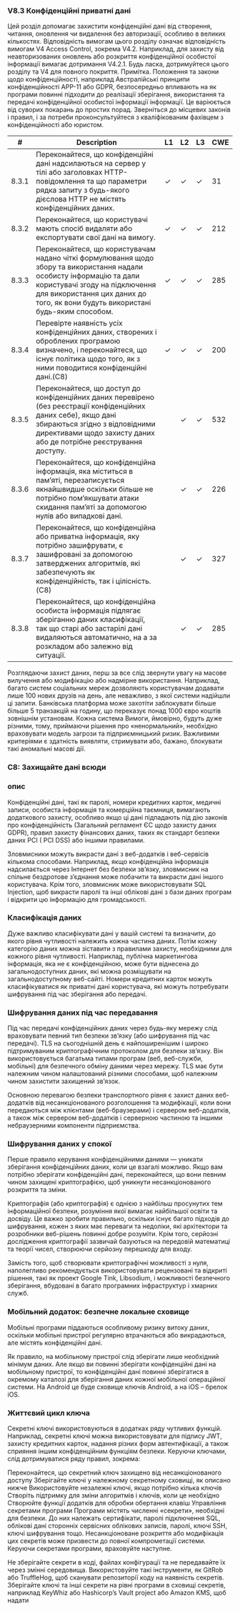 ### V8.3 Конфіденційні приватні дані
Цей розділ допомагає захистити конфіденційні дані від створення, читання, оновлення чи видалення без авторизації,
особливо в великих кількостях.
Відповідність вимогам цього розділу означає відповідність вимогам V4 Access Control, зокрема V4.2. Наприклад,
для захисту від неавторизованих оновлень або розкриття конфіденційної особистої інформації вимагає дотримання
V4.2.1. Будь ласка, дотримуйтеся цього розділу та V4 для повного покриття.
Примітка. Положення та закони щодо конфіденційності, наприклад Австралійські принципи конфіденційності APP-11 або GDPR, безпосередньо впливають на
як програми повинні підходити до реалізації зберігання, використання та передачі конфіденційної особистої інформації
інформації. Це варіюється від суворих покарань до простих порад. Зверніться до місцевих законів і правил,
і за потреби проконсультуйтеся з кваліфікованим фахівцем з конфіденційності або юристом.

|#|Description|L1|L2|L3|CWE|
|----|----|----|----|----|----|
|8.3.1|Переконайтеся, що конфіденційні дані надсилаються на сервер у тілі або заголовках HTTP-повідомлення та що параметри рядка запиту з будь-якого дієслова HTTP не містять конфіденційних даних.|✓|✓|✓|31|
|8.3.2|Переконайтеся, що користувачі мають спосіб видаляти або експортувати свої дані на вимогу.|✓|✓|✓|212|
|8.3.3|Переконайтеся, що користувачам надано чіткі формулювання щодо збору та використання надали особисту інформацію та дали користувачі згоду на підключення для використання цих даних до того, як вони будуть використані будь-яким способом.|✓|✓|✓|285|
|8.3.4|Перевірте наявність усіх конфіденційних даних, створених і оброблених програмою визначено, і переконайтеся, що існує політика щодо того, як з ними поводитися конфіденційні дані.(C8)|✓|✓|✓|200|
|8.3.5|Переконайтеся, що доступ до конфіденційних даних перевірено (без реєстрації конфіденційних даних себе), якщо дані збираються згідно з відповідними директивами щодо захисту даних або де потрібне реєстрування доступу.| |✓|✓|532|
|8.3.6|Переконайтеся, що конфіденційна інформація, яка міститься в пам’яті, перезаписується якнайшвидше оскільки більше не потрібно пом’якшувати атаки скидання пам’яті за допомогою нулів або випадкові дані.| |✓|✓|226|
|8.3.7|Переконайтеся, що конфіденційна або приватна інформація, яку потрібно зашифрувати, є зашифровані за допомогою затверджених алгоритмів, які забезпечують як конфіденційність, так і цілісність. (C8)||✓|✓|327|
|8.3.8|Переконайтеся, що конфіденційна особиста інформація підлягає зберіганню даних класифікації, так що старі або застарілі дані видаляються автоматично, на a за розкладом або залежно від ситуації.| |✓|✓|285|

Розглядаючи захист даних, перш за все слід звернути увагу на масове вилучення або модифікацію
або надмірне використання. Наприклад, багато систем соціальних мереж дозволяють користувачам додавати лише 100 нових друзів на день, але неважливо, з якої системи надійшли ці запити. Банківська платформа може захотіти заблокувати більше
більше 5 транзакцій на годину, що переказує понад 1000 євро коштів зовнішнім установам. Кожна система
Вимоги, ймовірно, будуть дуже різними, тому, приймаючи рішення про «ненормальний», необхідно враховувати модель загрози та
підприємницький ризик. Важливими критеріями є здатність виявляти, стримувати або, бажано, блокувати такі аномальні масові дії.

### C8: Захищайте дані всюди
### опис
Конфіденційні дані, такі як паролі, номери кредитних карток, медичні записи, особиста інформація та комерційна таємниця, вимагають додаткового захисту, особливо якщо ці дані підпадають під дію законів про конфіденційність (Загальний регламент ЄС щодо захисту даних GDPR), правил захисту фінансових даних, таких як стандарт безпеки даних PCI ( PCI DSS) або іншими правилами.

Зловмисники можуть викрасти дані з веб-додатків і веб-сервісів кількома способами. Наприклад, якщо конфіденційна інформація надсилається через Інтернет без безпеки зв’язку, зловмисник на спільне бездротове з’єднання може побачити та викрасти дані іншого користувача. Крім того, зловмисник може використовувати SQL Injection, щоб викрасти паролі та інші облікові дані з бази даних програм і відкрити цю інформацію для громадськості.

### Класифікація даних
Дуже важливо класифікувати дані у вашій системі та визначити, до якого рівня чутливості належить кожна частина даних. Потім кожну категорію даних можна зіставити з правилами захисту, необхідними для кожного рівня чутливості. Наприклад, публічна маркетингова інформація, яка не є конфіденційною, може бути віднесена до загальнодоступних даних, які можна розміщувати на загальнодоступному веб-сайті. Номери кредитних карток можуть класифікуватися як приватні дані користувача, які можуть потребувати шифрування під час зберігання або передачі.

### Шифрування даних під час передавання
Під час передачі конфіденційних даних через будь-яку мережу слід враховувати певний тип безпеки зв’язку (або шифрування під час передачі). TLS на сьогоднішній день є найпоширенішим і широко підтримуваним криптографічним протоколом для безпеки зв’язку. Він використовується багатьма типами програм (веб, веб-служби, мобільні) для безпечного обміну даними через мережу. TLS має бути належним чином налаштований різними способами, щоб належним чином захистити захищений зв’язок.

Основною перевагою безпеки транспортного рівня є захист даних веб-додатків від несанкціонованого розголошення та модифікації, коли вони передаються між клієнтами (веб-браузерами) і сервером веб-додатків, а також між сервером веб-додатків і серверною частиною та іншими небраузерними компоненти підприємства.

### Шифрування даних у спокої
Перше правило керування конфіденційними даними — уникати зберігання конфіденційних даних, коли це взагалі можливо. Якщо вам потрібно зберігати конфіденційні дані, переконайтеся, що вони певним чином захищені криптографією, щоб уникнути несанкціонованого розкриття та зміни.

Криптографія (або криптографія) є однією з найбільш просунутих тем інформаційної безпеки, розуміння якої вимагає найбільшої освіти та досвіду. Це важко зробити правильно, оскільки існує багато підходів до шифрування, кожен з яких має переваги та недоліки, які архітектори та розробники веб-рішень повинні добре розуміти. Крім того, серйозні дослідження криптографії зазвичай базуються на передовій математиці та теорії чисел, створюючи серйозну перешкоду для входу.

Замість того, щоб створювати криптографічні можливості з нуля, наполегливо рекомендується використовувати рецензовані та відкриті рішення, такі як проект Google Tink, Libsodium, і можливості безпечного зберігання, вбудовані в багато програмних інфраструктур і хмарних служб.

### Мобільний додаток: безпечне локальне сховище
Мобільні програми піддаються особливому ризику витоку даних, оскільки мобільні пристрої регулярно втрачаються або викрадаються, але містять конфіденційні дані.

Як правило, на мобільному пристрої слід зберігати лише необхідний мінімум даних. Але якщо ви повинні зберігати конфіденційні дані на мобільному пристрої, то конфіденційні дані повинні зберігатися в окремому каталозі для зберігання даних кожної мобільної операційної системи. На Android це буде сховище ключів Android, а на iOS – брелок iOS.

### Життєвий цикл ключа
Секретні ключі використовуються в додатках ряду чутливих функцій. Наприклад, секретні ключі можна використовувати для підпису JWT, захисту кредитних карток, надання різних форм автентифікації, а також сприяння іншим конфіденційним функціям безпеки. Керуючи ключами, слід дотримуватися ряду правил, зокрема:

Переконайтеся, що секретний ключ захищено від несанкціонованого доступу
Зберігайте ключі у належному секретному сховищі, як описано нижче
Використовуйте незалежні ключі, якщо потрібно кілька ключів
Створіть підтримку для зміни алгоритмів і ключів, коли це необхідно
Створюйте функції додатків для обробки обертання клавіш
Управління секретами програми
Програми містять численні «секрети», необхідні для безпеки. До них належать сертифікати, паролі підключення SQL, облікові дані сторонніх сервісних облікових записів, паролі, ключі SSH, ключі шифрування тощо. Несанкціоноване розкриття або модифікація цих секретів може призвести до повної компрометації системи. Керуючи секретами програми, враховуйте наступне.

Не зберігайте секрети в коді, файлах конфігурації та не передавайте їх через змінні середовища. Використовуйте такі інструменти, як GitRob або TruffleHog, щоб сканувати репозиторії коду на наявність секретів.
Зберігайте ключі та інші секрети на рівні програми в сховищі секретів, наприклад KeyWhiz або Hashicorp’s Vault project або Amazon KMS, щоб надати


